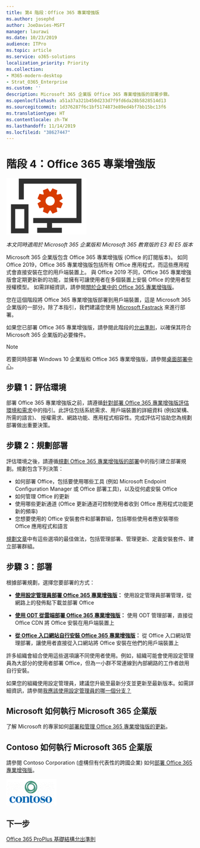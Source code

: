 ```yaml
---
title: 第4 階段：Office 365 專業增強版
ms.author: josephd
author: JoeDavies-MSFT
manager: laurawi
ms.date: 10/23/2019
audience: ITPro
ms.topic: article
ms.service: o365-solutions
localization_priority: Priority
ms.collection:
- M365-modern-desktop
- Strat_O365_Enterprise
ms.custom: ''
description: Microsoft 365 企業版 Office 365 專業增強版的部署步驟。
ms.openlocfilehash: a51a37a321b450d233d7f9fd6da28b5828514d13
ms.sourcegitcommit: 1d376287f6c1bf5174873e89ed4bf7bb15bc13f6
ms.translationtype: HT
ms.contentlocale: zh-TW
ms.lasthandoff: 11/14/2019
ms.locfileid: "38627447"
---
```

# <a name="phase-4-office-365-proplus"></a>階段 4：Office 365 專業增強版

![階段 4：Office 365 專業增強版](./media/deploy-foundation-infrastructure/O365proplus_icon.png)

*本文同時適用於 Microsoft 365 企業版和 Microsoft 365 教育版的 E3 和 E5 版本*

Microsoft 365 企業版包含 Office 365 專業增強版 (Office 的訂閱版本)。 如同 Office 2019，Office 365 專業增強版包括所有 Office 應用程式，而這些應用程式會直接安裝在您的用戶端裝置上。 與 Office 2019 不同，Office 365 專業增強版會定期更新新的功能，並擁有可讓使用者在多個裝置上安裝 Office 的使用者型授權模型。 如需詳細資訊，請參閱[關於企業中的 Office 365 專業增強版](https://docs.microsoft.com/deployoffice/about-office-365-proplus-in-the-enterprise)。

您在這個階段將 Office 365 專業增強版部署到用戶端裝置，這是 Microsoft 365 企業版的一部分。除了本指引，我們建議您使用 [Microsoft Fastrack](https://fasttrack.microsoft.com/office) 來進行部署。 

如果您已部署 Office 365 專業增強版，請參閱此階段的[允出準則](office365proplus-exit-criteria.md)，以確保其符合 Microsoft 365 企業版的必要條件。

>[!Note]
>若要同時部署 Windows 10 企業版和 Office 365 專業增強版，請參閱[桌面部署中心](desktop-deployment-center-home.md)。
>

## <a name="step-1-assess-your-environment"></a>步驟 1：評估環境

部署 Office 365 專業增強版之前，請遵循[針對部署 Office 365 專業增強版評估環境和需求](https://docs.microsoft.com/DeployOffice/assess-office-365-proplus)中的指引。此評估包括系統需求、用戶端裝置的詳細資料 (例如架構、所需的語言)、 授權需求、網路功能、應用程式相容性。完成評估可協助您為規劃部署做出重要決策。

## <a name="step-2-plan-your-deployment"></a>步驟 2：規劃部署

評估環境之後，請遵循[規劃 Office 365 專業增強版的部署](https://docs.microsoft.com/DeployOffice/plan-office-365-proplus)中的指引建立部署規劃。規劃包含下列決策： 

- 如何部署 Office，包括要使用哪些工具 (例如 Microsoft Endpoint Configuration Manager 或 Office 部署工具)，以及從何處安裝 Office
- 如何管理 Office 的更新
- 使用哪些更新通道 (Office 更新通道可控制使用者收到 Office 應用程式功能更新的頻率)
- 您想要使用的 Office 安裝套件和部署群組，包括哪些使用者應安裝哪些 Office 應用程式和語言

[規劃文章](https://docs.microsoft.com/DeployOffice/plan-office-365-proplus)中有這些選項的最佳做法，包括管理部署、管理更新、定義安裝套件、建立部署群組。 

## <a name="step-3-deploy"></a>步驟 3：部署

根據部署規劃，選擇您要部署的方式：

- **[使用設定管理員部署 Office 365 專業增強版](https://docs.microsoft.com/deployoffice/deploy-office-365-proplus-with-system-center-configuration-manager)：** 使用設定管理員部署管理，從網路上的發佈點下載並部署 Office

- **[使用 ODT 從雲端部署 Office 365 專業增強版](https://docs.microsoft.com/deployoffice/deploy-office-365-proplus-from-the-cloud)：** 使用 ODT 管理部署，直接從 Office CDN 將 Office 安裝在用戶端裝置上
 
- **[從 Office 入口網站自行安裝 Office 365 專業增強版](https://support.office.com/article/Download-and-install-or-reinstall-Office-365-or-Office-2016-on-a-PC-or-Mac-4414EAAF-0478-48BE-9C42-23ADC4716658)：** 從 Office 入口網站管理部署，讓使用者直接從入口網站將 Office 安裝在他們的用戶端裝置上

許多組織會組合使用這些選項讓不同使用者使用。例如，組織可能會使用設定管理員為大部分的使用者部署 Office，但為一小群不常連線到內部網路的工作者啟用自行安裝。 

如果您的組織使用設定管理員，建議您升級至最新分支並更新至最新版本。如需詳細資訊，請參閱[我應該使用設定管理員的哪一個分支？](https://docs.microsoft.com/sccm/core/understand/which-branch-should-i-use)

## <a name="how-microsoft-does-microsoft-365-enterprise"></a>Microsoft 如何執行 Microsoft 365 企業版

了解 Microsoft 的專家如何[部署和管理 Office 365 專業增強版的更新](https://www.microsoft.com/itshowcase/deploying-and-managing-microsoft-365#primaryR7)。

## <a name="how-contoso-did-microsoft-365-enterprise"></a>Contoso 如何執行 Microsoft 365 企業版

請參閱 Contoso Corporation (虛構但有代表性的跨國企業) 如何[部署 Office 365 專業增強版](contoso-o365pp.md)。

![Contoso 公司](./media/contoso-overview/contoso-icon.png)

## <a name="next-step"></a>下一步

[Office 365 ProPlus 基礎結構允出準則](office365proplus-exit-criteria.md)
